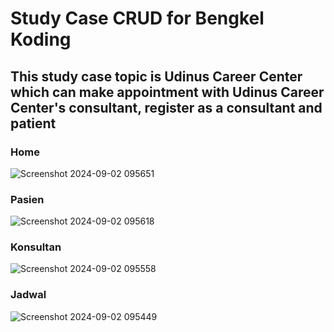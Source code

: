 # Study Case CRUD for Bengkel Koding
## This study case topic is Udinus Career Center which can make appointment with Udinus Career Center's consultant, register as a consultant and patient
### Home
![Screenshot 2024-09-02 095651](https://github.com/user-attachments/assets/51cc5889-5dd9-4b62-80d5-7b4395a04eb9)
### Pasien
![Screenshot 2024-09-02 095618](https://github.com/user-attachments/assets/4cf47a4c-9608-40b8-aa41-cbf1c036b586)
### Konsultan
![Screenshot 2024-09-02 095558](https://github.com/user-attachments/assets/5e389b18-1174-484b-b8c9-2fd894e5a6b8)
### Jadwal
![Screenshot 2024-09-02 095449](https://github.com/user-attachments/assets/b1ec0323-7a25-429c-9879-1ad99e06d6fc)
